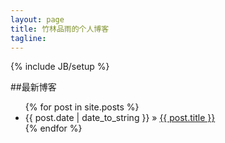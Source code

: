 ```yaml
---
layout: page
title: 竹林品雨的个人博客
tagline: 
---
```

{% include JB/setup %}

##最新博客

<ul class="posts">
  {% for post in site.posts %}
    <li><span>{{ post.date | date_to_string }}</span> &raquo; <a href="{{ BASE_PATH }}{{ post.url }}">{{ post.title }}</a></li>
  {% endfor %}
</ul>





